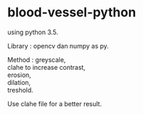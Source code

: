 # blood-vessel-python
  
using python 3.5.  
  
Library : opencv dan numpy as py. 
  
Method :     greyscale,  
             clahe to increase contrast,  
         erosion,  
         dilation,  
         treshold.  
           
Use clahe file for a better result.
